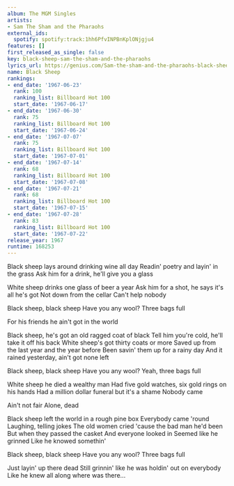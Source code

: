 ```yaml
---
album: The MGM Singles
artists:
- Sam The Sham and the Pharaohs
external_ids:
  spotify: spotify:track:1hh6PfvINPBnKplONjgju4
features: []
first_released_as_single: false
key: black-sheep-sam-the-sham-and-the-pharaohs
lyrics_url: https://genius.com/Sam-the-sham-and-the-pharaohs-black-sheep-lyrics
name: Black Sheep
rankings:
- end_date: '1967-06-23'
  rank: 100
  ranking_list: Billboard Hot 100
  start_date: '1967-06-17'
- end_date: '1967-06-30'
  rank: 75
  ranking_list: Billboard Hot 100
  start_date: '1967-06-24'
- end_date: '1967-07-07'
  rank: 75
  ranking_list: Billboard Hot 100
  start_date: '1967-07-01'
- end_date: '1967-07-14'
  rank: 68
  ranking_list: Billboard Hot 100
  start_date: '1967-07-08'
- end_date: '1967-07-21'
  rank: 68
  ranking_list: Billboard Hot 100
  start_date: '1967-07-15'
- end_date: '1967-07-28'
  rank: 83
  ranking_list: Billboard Hot 100
  start_date: '1967-07-22'
release_year: 1967
runtime: 168253
---
```

Black sheep lays around drinking wine all day
Readin' poetry and layin' in the grass
Ask him for a drink, he'll give you a glass

White sheep drinks one glass of beer a year
Ask him for a shot, he says it's all he's got
Not down from the cellar
Can't help nobody

Black sheep, black sheep
Have you any wool?
Three bags full

For his friends he ain't got in the world

Black sheep, he's got an old ragged coat of black
Tell him you're cold, he'll take it off his back
White sheep's got thirty coats or more
Saved up from the last year and the year before
Been savin' them up for a rainy day
And it rained yesterday, ain't got none left

Black sheep, black sheep
Have you any wool?
Yeah, three bags full

White sheep he died a wealthy man
Had five gold watches, six gold rings on his hands
Had a million dollar funeral but it's a shame
Nobody came

Ain't not fair
Alone, dead

Black sheep left the world in a rough pine box
Everybody came 'round
Laughing, telling jokes
The old women cried 'cause the bad man he'd been
But when they passed the casket
And everyone looked in
Seemed like he grinned
Like he knowed somethin'

Black sheep, black sheep
Have you any wool?
Three bags full

Just layin' up there dead
Still grinnin' like he was holdin' out on everybody
Like he knew all along where was there...
